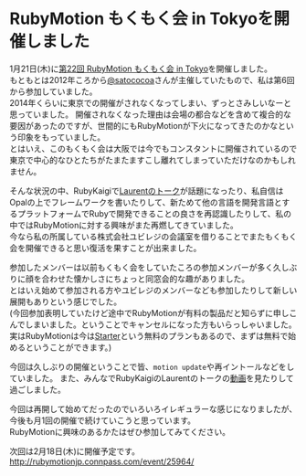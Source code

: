 # RubyMotion もくもく会 in Tokyoを開催しました

1月21日(木)に[第22回 RubyMotion もくもく会 in Tokyo](http://rubymotionjp.connpass.com/event/24348/)を開催しました。  
もともとは2012年ころから[@satococoa](https://twitter.com/satococoa)さんが主催していたもので、私は第6回から参加していました。  
2014年くらいに東京での開催がされなくなってしまい、ずっとさみしいなーと思っていました。
開催されなくなった理由は会場の都合などを含めて複合的な要因があったのですが、世間的にもRubyMotionが下火になってきたのかなという印象をもっていました。  
とはいえ、このもくもく会は大阪では今でもコンスタントに開催されているので東京で中心的なひとたちがたまたますこし離れてしまっていただけなのかもしれません。

そんな状況の中、RubyKaigiで[Laurentのトーク](http://rubykaigi.org/2015/presentations/lrz)が話題になったり、私自信はOpalの上でフレームワークを書いたりして、新ためて他の言語を開発言語とするプラットフォームでRubyで開発できることの良さを再認識したりして、私の中ではRubyMotionに対する興味がまた再燃してきていました。  
今なら私の所属している株式会社ユビレジの会議室を借りることでまたもくもく会を開催できると思い復活を果すことが出来ました。

参加したメンバーは以前もくもく会をしていたころの参加メンバーが多く久しぶりに顔を合わせた懐かしさにちょっと同窓会的な趣がありました。  
とはいえ始めて参加される方やユビレジのメンバーなども参加したりして新しい展開もありという感じでした。  
(今回参加表明していたけど途中でRubyMotionが有料の製品だと知らずに申しこんでしまいました。ということでキャンセルになった方もいらっしゃいました。
実はRubyMotionは今は[Starter](http://www.rubymotion.com/jp/download/)という無料のプランもあるので、まずは無料で始めるということができます。)

今回は久しぶりの開催ということで皆、`motion update`や再イントールなどをしていました。
また、みんなでRubyKaigiのLaurentのトークの[動画](https://www.youtube.com/watch?v=uzUmUmEX-Ls)を見たりして過ごしました。

今回は再開して始めてだったのでいろいろイレギュラーな感じになりましたが、今後も月1回の開催で続けていこうと思っています。  
RubyMotionに興味のあるかたはぜひ参加してみてください。

次回は2月18日(木)に開催予定です。
http://rubymotionjp.connpass.com/event/25964/

